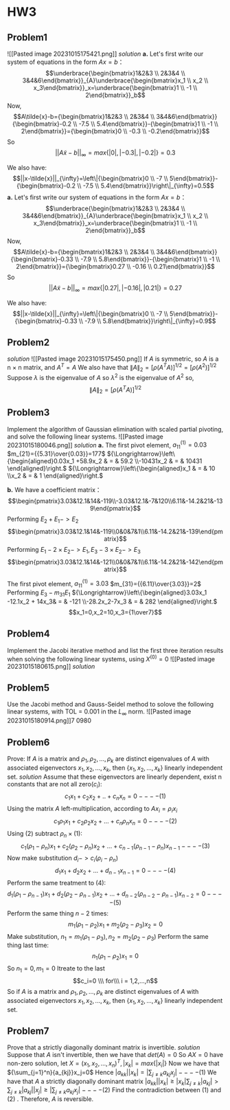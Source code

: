 # HW3
## Problem1
![[Pasted image 20231015175421.png]]
*solution*
**a.**
Let's first write our system of equations in the form $Ax=b$：
$$\underbrace{\begin{bmatrix}1&2&3 \\ 2&3&4 \\ 3&4&6\end{bmatrix}}_{A}\underbrace{\begin{bmatrix}x_1 \\ x_2 \\ x_3\end{bmatrix}}_x=\underbrace{\begin{bmatrix}1 \\ -1 \\ 2\end{bmatrix}}_b$$
Now,
$$A\tilde{x}-b={\begin{bmatrix}1&2&3 \\ 2&3&4 \\ 3&4&6\end{bmatrix}}{\begin{bmatrix}-0.2 \\ -7.5 \\ 5.4\end{bmatrix}}-{\begin{bmatrix}1 \\ -1 \\ 2\end{bmatrix}}={\begin{bmatrix}0 \\ -0.3 \\ -0.2\end{bmatrix}}$$
So
$$||A\tilde{x}-b||_{\infty}=max\{|0|,|-0.3|,|-0.2|\}=0.3$$

We also have:
$$||x-\tilde{x}||_{\infty}=\left\|{\begin{bmatrix}0 \\ -7 \\ 5\end{bmatrix}}-{\begin{bmatrix}-0.2 \\ -7.5 \\ 5.4\end{bmatrix}}\right\|_{\infty}=0.5$$
**a.**
Let's first write our system of equations in the form $Ax=b$：
$$\underbrace{\begin{bmatrix}1&2&3 \\ 2&3&4 \\ 3&4&6\end{bmatrix}}_{A}\underbrace{\begin{bmatrix}x_1 \\ x_2 \\ x_3\end{bmatrix}}_x=\underbrace{\begin{bmatrix}1 \\ -1 \\ 2\end{bmatrix}}_b$$
Now,
$$A\tilde{x}-b={\begin{bmatrix}1&2&3 \\ 2&3&4 \\ 3&4&6\end{bmatrix}}{\begin{bmatrix}-0.33 \\ -7.9 \\ 5.8\end{bmatrix}}-{\begin{bmatrix}1 \\ -1 \\ 2\end{bmatrix}}={\begin{bmatrix}0.27 \\ -0.16 \\ 0.21\end{bmatrix}}$$
So
$$||A\tilde{x}-b||_{\infty}=max\{|0.27|,|-0.16|,|0.21|\}=0.27$$

We also have:
$$||x-\tilde{x}||_{\infty}=\left\|{\begin{bmatrix}0 \\ -7 \\ 5\end{bmatrix}}-{\begin{bmatrix}-0.33 \\ -7.9 \\ 5.8\end{bmatrix}}\right\|_{\infty}=0.9$$

## Problem2
*solution*
![[Pasted image 20231015175450.png]]
If $A$ is symmetric, so $A$ is a n $\times$ n matrix, and $A^T=A$
We also have that ${\left\|A\right\|_2}=[\rho(A^TA)]^{1/2}=[\rho(A^2)]^{1/2}$
Suppose $\lambda$ is the eigenvalue of $A$
so $\lambda^2$ is the eigenvalue of $A^2$
so,
$${\left\|A\right\|_2}=[\rho(A^TA)]^{1/2}$$


## Problem3
Implement the algorithm of Gaussian elimination with scaled partial pivoting, and solve the following linear systems.
![[Pasted image 20231015180046.png]]
*solution*
**a.**
The first pivot element, $a_{11}^{(1)}=0.03$
$m_{21}={{5.31}\over{0.03}}=177$
${\Longrightarrow}\left\{\begin{aligned}0.03x_1 +58.9x_2 & = & 59.2  \\-10431x_2 & = & 10431 \end{aligned}\right.$
${\Longrightarrow}\left\{\begin{aligned}x_1  & = & 10  \\x_2 & = & 1 \end{aligned}\right.$

**b.**
We have a coefficient matrix：
$$\begin{pmatrix}3.03&12.1&14&-119\\-3.03&12.1&-7&120\\6.11&-14.2&21&-139\end{pmatrix}$$
Performing $E_2+E_1->E_2$
$$\begin{pmatrix}3.03&12.1&14&-119\\0&0&7&1\\6.11&-14.2&21&-139\end{pmatrix}$$
Performing $E_1-2{\times}E_2->E_1,E_3-3{\times}E_2->E_3$
$$\begin{pmatrix}3.03&12.1&14&-121\\0&0&7&1\\6.11&-14.2&21&-142\end{pmatrix}$$

The first pivot element, $a_{11}^{(1)}=3.03$
$m_{31}={{6.11}\over{3.03}}=2$
Performing $E_3-m_{31}E_1$
${\Longrightarrow}\left\{\begin{aligned}3.03x_1 -12.1x_2 + 14x_3& = & -121  \\-28.2x_2-7x_3 & = & 282 \end{aligned}\right.$
$$x_1=0,x_2=10,x_3={1\over7}$$




## Problem4
Implement the Jacobi iterative method and list the first three iteration results when solving the following linear systems, using $X^{(0)}=0$
![[Pasted image 20231015180615.png]]
*solution*

## Problem5
Use the Jacobi method and Gauss-Seidel method to solove the following linear systems, with TOL = 0.001 in the $L_{\infty}$ norm.
![[Pasted image 20231015180914.png]]7 0980
## Problem6
Prove: If $A$ is a matrix and $\rho_1,\rho_2,...,\rho_k$ are distinct eigenvalues of $A$ with associated eigenvectors $x_1,x_2,...,x_k$, then $\{x_1,x_2,...,x_k\}$ linearly independent set.
*solution*
Assume that these eigenvectors are linearly dependent, exist n constants that are not all zero($c_i$):
$$c_1x_1+c_2x_2+..+c_nx_n=0----(1)$$
Using the matrix $A$ left-multiplication, according to $Ax_i=\rho_ix_i$
$${c_1\rho_1x_1+c_2\rho_2x_2+...+c_n\rho_nx_n=0}----(2)$$
Using (2) subtract $\rho_n\times(1)$:
$$c_1(\rho_1-\rho_n)x_1+c_2(\rho_2-\rho_n)x_2+...+c_{n-1}(\rho_{n-1}-\rho_{n})x_{n-1}----(3)$$
Now make substitution $d_i->c_i(\rho_i-\rho_n)$
$$d_1x_1+d_2x_2+...+d_{n-1}x_{n-1}=0----(4)$$
Perform the same treatment to (4):
$$d_1(\rho_1-\rho_{n-1})x_1+d_2(\rho_2-\rho_{n-1})x_2+...+d_{n-2}(\rho_{n-2}-\rho_{n-1})x_{n-2}=0----(5)$$
Perform the same thing $n-2$ times:
$$m_1(\rho_1-\rho_2)x_1+m_2(\rho_2-\rho_3)x_2=0$$
Make substitution, $n_1=m_1(\rho_1-\rho_3),n_2=m_2(\rho_2-\rho_3)$
Perform the same thing last time:
$$n_1(\rho_1-\rho_2)x_1=0$$
So $n_1=0,m_1=0$
Itreate to the last
$$c_i=0 \\\ for\\\ i = 1,2,...,n$$
So if $A$ is a matrix and $\rho_1,\rho_2,...,\rho_k$ are distinct eigenvalues of $A$ with associated eigenvectors $x_1,x_2,...,x_k$, then $\{x_1,x_2,...,x_k\}$ linearly independent set.



## Problem7
Prove that a strictly diagonally dominant matrix is invertible.
*solution*
Suppose that $A$ isn't invertible, then we have that $det(A)=0$
So $AX=0$ have non-zero solution, let $X=(x_1,x_2,...,x_n)^T,|x_k|=max\{|x_i|\}$
Now we have that ${\sum_{j=1}^n}{a_{kj}}x_j=0$
Hence $|a_{kk}||x_k|=|\sum_{j{\neq}k}a_{kj}x_j|----(1)$
We have that $A$ a strictly diagonally dominant matrix
$|a_{kk}||x_k|\geq|x_k|\sum_{j{\neq}k}|a_{kj}|>\sum_{j{\neq}k}|a_{kj}||x_j|\geq|\sum_{j{\neq}k}a_{kj}x_j|----(2)$
Find the contradiction between (1) and (2) . Therefore, $A$ is reversible.